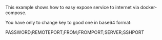 This example shows how to easy expose service to internet via docker-compose.

You have only to change key to good one in base64 format:

PASSWORD;REMOTEPORT;FROM;FROMPORT;SERVER;SSHPORT
